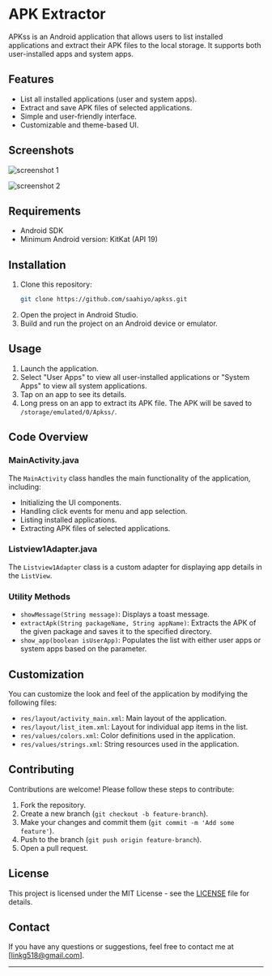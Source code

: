 # APK Extractor

APKss is an Android application that allows users to list installed applications and extract their APK files to the local storage. It supports both user-installed apps and system apps.

## Features

- List all installed applications (user and system apps).
- Extract and save APK files of selected applications.
- Simple and user-friendly interface.
- Customizable and theme-based UI.

## Screenshots

![screenshot 1](https://github.com/saahiyo/Apkss/assets/81853097/10c9f223-212e-4115-b93f-79ee7c93145f)

![screenshot 2](https://github.com/saahiyo/Apkss/assets/81853097/129adcaf-5b0d-47c1-bab1-2f429272a035)


## Requirements

- Android SDK
- Minimum Android version: KitKat (API 19)

## Installation

1. Clone this repository:
    ```sh
    git clone https://github.com/saahiyo/apkss.git
    ```
2. Open the project in Android Studio.
3. Build and run the project on an Android device or emulator.

## Usage

1. Launch the application.
2. Select "User Apps" to view all user-installed applications or "System Apps" to view all system applications.
3. Tap on an app to see its details.
4. Long press on an app to extract its APK file. The APK will be saved to `/storage/emulated/0/Apkss/`.

## Code Overview

### MainActivity.java

The `MainActivity` class handles the main functionality of the application, including:

- Initializing the UI components.
- Handling click events for menu and app selection.
- Listing installed applications.
- Extracting APK files of selected applications.

### Listview1Adapter.java

The `Listview1Adapter` class is a custom adapter for displaying app details in the `ListView`.

### Utility Methods

- `showMessage(String message)`: Displays a toast message.
- `extractApk(String packageName, String appName)`: Extracts the APK of the given package and saves it to the specified directory.
- `show_app(boolean isUserApp)`: Populates the list with either user apps or system apps based on the parameter.

## Customization

You can customize the look and feel of the application by modifying the following files:

- `res/layout/activity_main.xml`: Main layout of the application.
- `res/layout/list_item.xml`: Layout for individual app items in the list.
- `res/values/colors.xml`: Color definitions used in the application.
- `res/values/strings.xml`: String resources used in the application.

## Contributing

Contributions are welcome! Please follow these steps to contribute:

1. Fork the repository.
2. Create a new branch (`git checkout -b feature-branch`).
3. Make your changes and commit them (`git commit -m 'Add some feature'`).
4. Push to the branch (`git push origin feature-branch`).
5. Open a pull request.

## License

This project is licensed under the MIT License - see the [LICENSE](LICENSE) file for details.

## Contact

If you have any questions or suggestions, feel free to contact me at [linkg518@gmail.com].

---
